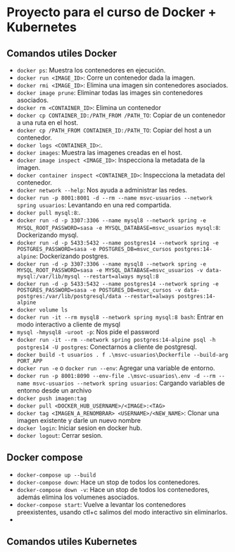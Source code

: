 # Proyecto para el curso de Docker + Kubernetes

## Comandos utiles Docker

- `docker ps`: Muestra los contenedores en ejecución.
- `docker run <IMAGE_ID>`: Corre un contenedor dada la imagen.
- `docker rmi <IMAGE_ID>`: Elimina una imagen sin contenedores asociados.
- `docker image prune`: Eliminar todas las images sin contenedores asociados.
- `docker rm <CONTAINER_ID>`: Elimina un contenedor
- `docker cp CONTAINER_ID:/PATH_FROM /PATH_TO`: Copiar de un contenedor a una ruta en el host.
- `docker cp /PATH_FROM CONTAINER_ID:/PATH_TO`: Copiar del host a un contenedor.
- `docker logs <CONTAINER_ID>`:.
- `docker images`: Muestra las imagenes creadas en el host.
- `docker image inspect <IMAGE_ID>`: Inspecciona la metadata de la imagen.
- `docker container inspect <CONTAINER_ID>`: Inspecciona la metadata del contenedor.
- `docker network --help`: Nos ayuda a administrar las redes.
- `docker run -p 8001:8001 -d --rm --name msvc-usuarios --network spring usuarios`: Levantando en una red compartida.
- `docker pull mysql:8`:.
- `docker run -d -p 3307:3306 --name mysql8 --network spring -e MYSQL_ROOT_PASSWORD=sasa -e MYSQL_DATABASE=msvc_usuarios mysql:8`: Dockerizando mysql.
- `docker run -d -p 5433:5432 --name postgres14 --network spring -e POSTGRES_PASSWORD=sasa -e POSTGRES_DB=msvc_cursos postgres:14-alpine`: Dockerizando postgres.
- `docker run -d -p 3307:3306 --name mysql8 --network spring -e MYSQL_ROOT_PASSWORD=sasa -e MYSQL_DATABASE=msvc_usuarios -v data-mysql:/var/lib/mysql --restart=always mysql:8`
- `docker run -d -p 5433:5432 --name postgres14 --network spring -e POSTGRES_PASSWORD=sasa -e POSTGRES_DB=msvc_cursos -v data-postgres:/var/lib/postgresql/data --restart=always postgres:14-alpine`
- `docker volume ls`
- `docker run -it --rm mysql8 --network spring mysql:8 bash`: Entrar en modo interactivo a cliente de mysql
- `mysql -hmysql8 -uroot -p`: Nos pide el password
- `docker run -it --rm --network spring postgres:14-alpine psql -h postgres14 -U postgres`: Conectarnos a cliente de postgresql.
- `docker build -t usuarios . f .\msvc-usuarios\Dockerfile --build-arg PORT_APP`
- `docker run -e` o `docker run --env`: Agregar una variable de entorno.
- `docker run -p 8001:8090 --env-file .\msvc-usuarios\.env -d --rm --name msvc-usuarios --network spring usuarios`: Cargando variables de entorno desde un archivo
- `docker push imagen:tag`
- `docker pull <DOCKER_HUB_USERNAME>/<IMAGE>:<TAG>`
- `docker tag <IMAGEN_A_RENOMBRAR> <USERNAME>/<NEW_NAME>`: Clonar una imagen existente y darle un nuevo nombre
- `docker login`: Iniciar sesion en docker hub.
- `docker logout`: Cerrar sesion.


## Docker compose

- `docker-compose up --build`
- `docker-compose down`: Hace un stop de todos los contenedores.
- `docker-compose down -v`: Hace un stop de todos los contenedores, además elimina los volumenes asociados.
- `docker-compose start`: Vuelve a levantar los contenedores preexistentes, usando ctl+c salimos del modo interactivo sin eliminarlos.
- 

## Comandos utiles Kubernetes
